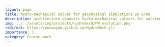 ```yaml
---
layout: page
title: hydro-mechanical solver for geophysical simulations on GPUs
description: architecture-agnostic hydro-mechanical solvers for solving the two-phase flow equations, resolve the augmented system of equations  with pseudo-transient terms using iterative method.
img: ../../assets/img/projects/hydromech/PW_evolution.png
redirect: https://youwuyou.github.io/HydroMech.jl/
importance: 3
category: Course work
---
```

